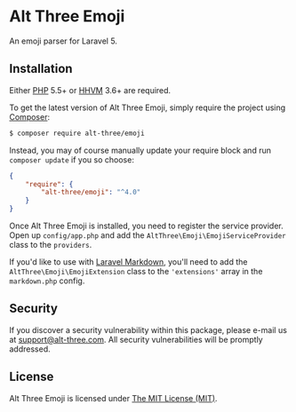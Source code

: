 # Alt Three Emoji

An emoji parser for Laravel 5.


## Installation

Either [PHP](https://php.net) 5.5+ or [HHVM](http://hhvm.com) 3.6+ are required.

To get the latest version of Alt Three Emoji, simply require the project using [Composer](https://getcomposer.org):

```bash
$ composer require alt-three/emoji
```

Instead, you may of course manually update your require block and run `composer update` if you so choose:

```json
{
    "require": {
        "alt-three/emoji": "^4.0"
    }
}
```

Once Alt Three Emoji is installed, you need to register the service provider. Open up `config/app.php` and add the `AltThree\Emoji\EmojiServiceProvider` class to the `providers`.

If you'd like to use with [Laravel Markdown](https://github.com/GrahamCampbell/Laravel-Markdown), you'll need to add the `AltThree\Emoji\EmojiExtension` class to the `'extensions'` array in the `markdown.php` config.


## Security

If you discover a security vulnerability within this package, please e-mail us at support@alt-three.com. All security vulnerabilities will be promptly addressed.


## License

Alt Three Emoji is licensed under [The MIT License (MIT)](LICENSE).
